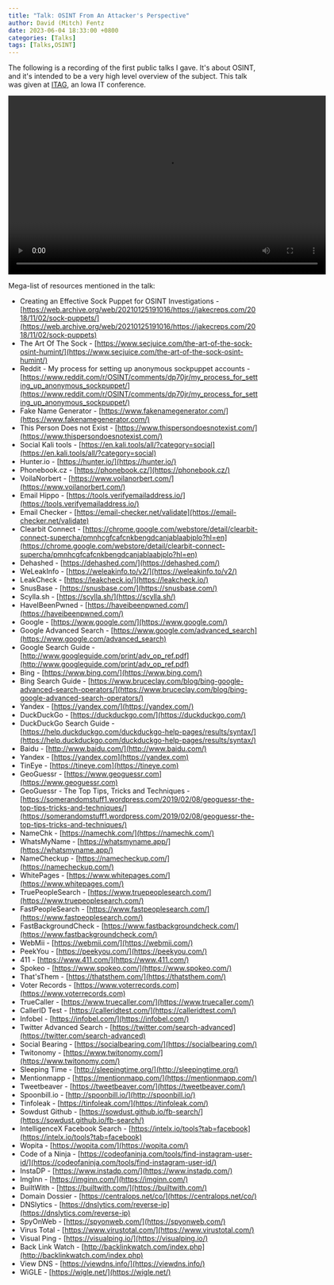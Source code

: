 ```yaml
---
title: "Talk: OSINT From An Attacker's Perspective"
author: David (Mitch) Fentz
date: 2023-06-04 18:33:00 +0800
categories: [Talks]
tags: [Talks,OSINT]
---
```




The following is a recording of the first public talks I gave. It's about OSINT, and it's intended to be a very high level overview of the subject. This talk was given at [ITAG](https://iowacountiesit.org/itag-conference/), an Iowa IT conference.

<video width="640" height="360" controls>
  <source src="https://d2isa87l77uf74.cloudfront.net/osint-talk.mp4" type="video/mp4">
  Video failed to load?
</video>

Mega-list of resources mentioned in the talk:
- Creating an Effective Sock Puppet for OSINT Investigations - [https://web.archive.org/web/20210125191016/https://jakecreps.com/2018/11/02/sock-puppets/](https://web.archive.org/web/20210125191016/https://jakecreps.com/2018/11/02/sock-puppets)
- The Art Of The Sock - [https://www.secjuice.com/the-art-of-the-sock-osint-humint/](https://www.secjuice.com/the-art-of-the-sock-osint-humint/)
- Reddit - My process for setting up anonymous sockpuppet accounts - [https://www.reddit.com/r/OSINT/comments/dp70jr/my_process_for_setting_up_anonymous_sockpuppet/](https://www.reddit.com/r/OSINT/comments/dp70jr/my_process_for_setting_up_anonymous_sockpuppet/)
- Fake Name Generator - [https://www.fakenamegenerator.com/](https://www.fakenamegenerator.com/)
- This Person Does not Exist - [https://www.thispersondoesnotexist.com/](https://www.thispersondoesnotexist.com/)
- Social Kali tools - [https://en.kali.tools/all/?category=social](https://en.kali.tools/all/?category=social)
- Hunter.io - [https://hunter.io/](https://hunter.io/)
- Phonebook.cz - [https://phonebook.cz/](https://phonebook.cz/)
- VoilaNorbert - [https://www.voilanorbert.com/](https://www.voilanorbert.com/)
- Email Hippo - [https://tools.verifyemailaddress.io/](https://tools.verifyemailaddress.io/)
- Email Checker - [https://email-checker.net/validate](https://email-checker.net/validate)
- Clearbit Connect - [https://chrome.google.com/webstore/detail/clearbit-connect-supercha/pmnhcgfcafcnkbengdcanjablaabjplo?hl=en](https://chrome.google.com/webstore/detail/clearbit-connect-supercha/pmnhcgfcafcnkbengdcanjablaabjplo?hl=en)
- Dehashed - [https://dehashed.com/](https://dehashed.com/)
- WeLeakInfo - [https://weleakinfo.to/v2/](https://weleakinfo.to/v2/)
- LeakCheck - [https://leakcheck.io/](https://leakcheck.io/)
- SnusBase - [https://snusbase.com/](https://snusbase.com/)
- Scylla.sh - [https://scylla.sh/](https://scylla.sh/)
- HaveIBeenPwned - [https://haveibeenpwned.com/](https://haveibeenpwned.com/)
- Google - [https://www.google.com/](https://www.google.com/)
- Google Advanced Search - [https://www.google.com/advanced_search](https://www.google.com/advanced_search)
- Google Search Guide - [http://www.googleguide.com/print/adv_op_ref.pdf](http://www.googleguide.com/print/adv_op_ref.pdf)
- Bing - [https://www.bing.com/](https://www.bing.com/)
- Bing Search Guide - [https://www.bruceclay.com/blog/bing-google-advanced-search-operators/](https://www.bruceclay.com/blog/bing-google-advanced-search-operators/)
- Yandex - [https://yandex.com/](https://yandex.com/)
- DuckDuckGo - [https://duckduckgo.com/](https://duckduckgo.com/)
- DuckDuckGo Search Guide - [https://help.duckduckgo.com/duckduckgo-help-pages/results/syntax/](https://help.duckduckgo.com/duckduckgo-help-pages/results/syntax/)
- Baidu - [http://www.baidu.com/](http://www.baidu.com/)
- Yandex - [https://yandex.com](https://yandex.com)
- TinEye - [https://tineye.com](https://tineye.com)
- GeoGuessr - [https://www.geoguessr.com](https://www.geoguessr.com)
- GeoGuessr - The Top Tips, Tricks and Techniques - [https://somerandomstuff1.wordpress.com/2019/02/08/geoguessr-the-top-tips-tricks-and-techniques/](https://somerandomstuff1.wordpress.com/2019/02/08/geoguessr-the-top-tips-tricks-and-techniques/)
- NameChk - [https://namechk.com/](https://namechk.com/)
- WhatsMyName - [https://whatsmyname.app/](https://whatsmyname.app/)
- NameCheckup - [https://namecheckup.com/](https://namecheckup.com/)
- WhitePages - [https://www.whitepages.com/](https://www.whitepages.com/)
- TruePeopleSearch - [https://www.truepeoplesearch.com/](https://www.truepeoplesearch.com/)
- FastPeopleSearch - [https://www.fastpeoplesearch.com/](https://www.fastpeoplesearch.com/)
- FastBackgroundCheck - [https://www.fastbackgroundcheck.com/](https://www.fastbackgroundcheck.com/)
- WebMii - [https://webmii.com/](https://webmii.com/)
- PeekYou - [https://peekyou.com/](https://peekyou.com/)
- 411 - [https://www.411.com/](https://www.411.com/)
- Spokeo - [https://www.spokeo.com/](https://www.spokeo.com/)
- That'sThem - [https://thatsthem.com/](https://thatsthem.com/)
- Voter Records - [https://www.voterrecords.com](https://www.voterrecords.com)
- TrueCaller - [https://www.truecaller.com/](https://www.truecaller.com/)
- CallerID Test - [https://calleridtest.com/](https://calleridtest.com/)
- Infobel - [https://infobel.com/](https://infobel.com/)
- Twitter Advanced Search - [https://twitter.com/search-advanced](https://twitter.com/search-advanced)
- Social Bearing - [https://socialbearing.com/](https://socialbearing.com/)
- Twitonomy - [https://www.twitonomy.com/](https://www.twitonomy.com/)
- Sleeping Time - [http://sleepingtime.org/](http://sleepingtime.org/)
- Mentionmapp - [https://mentionmapp.com/](https://mentionmapp.com/)
- Tweetbeaver - [https://tweetbeaver.com/](https://tweetbeaver.com/)
- Spoonbill.io - [http://spoonbill.io/](http://spoonbill.io/)
- Tinfoleak - [https://tinfoleak.com/](https://tinfoleak.com/)
- Sowdust Github - [https://sowdust.github.io/fb-search/](https://sowdust.github.io/fb-search/)
- IntelligenceX Facebook Search - [https://intelx.io/tools?tab=facebook](https://intelx.io/tools?tab=facebook)
- Wopita - [https://wopita.com/](https://wopita.com/)
- Code of a Ninja - [https://codeofaninja.com/tools/find-instagram-user-id/](https://codeofaninja.com/tools/find-instagram-user-id/)
- InstaDP - [https://www.instadp.com/](https://www.instadp.com/)
- ImgInn - [https://imginn.com/](https://imginn.com/)
- BuiltWith - [https://builtwith.com/](https://builtwith.com/)
- Domain Dossier - [https://centralops.net/co/](https://centralops.net/co/)
- DNSlytics - [https://dnslytics.com/reverse-ip](https://dnslytics.com/reverse-ip)
- SpyOnWeb - [https://spyonweb.com/](https://spyonweb.com/)
- Virus Total - [https://www.virustotal.com/](https://www.virustotal.com/)
- Visual Ping - [https://visualping.io/](https://visualping.io/)
- Back Link Watch - [http://backlinkwatch.com/index.php](http://backlinkwatch.com/index.php)
- View DNS - [https://viewdns.info/](https://viewdns.info/)
- WiGLE - [https://wigle.net/](https://wigle.net/)
